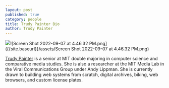 ```yaml
---
layout: post
published: true
category: people
title: Trudy Painter Bio
author: Trudy Painter
---
```

![]({{site.baseurl}}/assets/Screen%20Shot%202022-09-07%20at%204.46.32%20PM.png)![Screen Shot 2022-09-07 at 4.46.32 PM.png]({{site.baseurl}}/assets/Screen Shot 2022-09-07 at 4.46.32 PM.png)

[Trudy Painter](http://www.trudy.computer/) is a senior at MIT double majoring in computer science and comparative media studies. She is also a researcher at the MIT Media Lab in the Viral Communications Group under Andy Lippman. She is currently drawn to building web systems from scratch, digital archives, biking, web browsers, and custom license plates.
